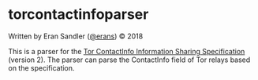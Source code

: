 # torcontactinfoparser

Written by Eran Sandler ([@erans](https://twitter.com/erans)) &copy; 2018

This is a parser for the
[Tor ContactInfo Information Sharing Specification](https://nusenu.github.io/ContactInfo-Information-Sharing-Specification/) (version 2).
The parser can parse the ContactInfo field of Tor relays based on the specification.

